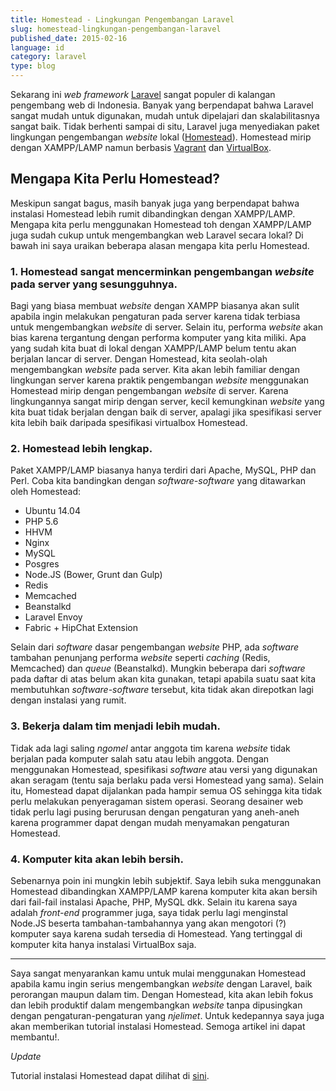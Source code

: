 ```yaml
---
title: Homestead - Lingkungan Pengembangan Laravel
slug: homestead-lingkungan-pengembangan-laravel
published_date: 2015-02-16
language: id
category: laravel
type: blog
---
```


Sekarang ini *web framework* [Laravel](http://laravel.com) sangat populer di kalangan pengembang web di Indonesia. Banyak yang berpendapat bahwa Laravel sangat mudah untuk digunakan, mudah untuk dipelajari dan skalabilitasnya sangat baik. Tidak berhenti sampai di situ, Laravel juga menyediakan paket lingkungan pengembangan *website* lokal ([Homestead](http://laravel.com/docs/4.2/homestead)). Homestead mirip dengan XAMPP/LAMP namun berbasis [Vagrant](https://www.vagrantup.com) dan [VirtualBox](https://www.virtualbox.org).

## Mengapa Kita Perlu Homestead?

Meskipun sangat bagus, masih banyak juga yang berpendapat bahwa instalasi Homestead lebih rumit dibandingkan dengan XAMPP/LAMP. Mengapa kita perlu menggunakan Homestead toh dengan XAMPP/LAMP juga sudah cukup untuk mengembangkan web Laravel secara lokal? Di bawah ini saya uraikan beberapa alasan mengapa kita perlu Homestead.

### 1. Homestead sangat mencerminkan pengembangan *website* pada server yang sesungguhnya.

Bagi yang biasa membuat *website* dengan XAMPP biasanya akan sulit apabila ingin melakukan pengaturan pada server karena tidak terbiasa untuk mengembangkan *website* di server. Selain itu, performa *website* akan bias karena tergantung dengan performa komputer yang kita miliki. Apa yang sudah kita buat di lokal dengan XAMPP/LAMP belum tentu akan berjalan lancar di server. Dengan Homestead, kita seolah-olah mengembangkan *website* pada server. Kita akan lebih familiar dengan lingkungan server karena praktik pengembangan *website* menggunakan Homestead mirip dengan pengembangan *website* di server. Karena lingkungannya sangat mirip dengan server, kecil kemungkinan *website* yang kita buat tidak berjalan dengan baik di server, apalagi jika spesifikasi server kita lebih baik daripada spesifikasi virtualbox Homestead.

### 2. Homestead lebih lengkap.

Paket XAMPP/LAMP biasanya hanya terdiri dari Apache, MySQL, PHP dan Perl. Coba kita bandingkan dengan *software-software* yang ditawarkan oleh Homestead:

- Ubuntu 14.04
- PHP 5.6
- HHVM
- Nginx
- MySQL
- Posgres
- Node.JS (Bower, Grunt dan Gulp)
- Redis
- Memcached
- Beanstalkd
- Laravel Envoy
- Fabric + HipChat Extension

Selain dari *software* dasar pengembangan *website* PHP, ada *software* tambahan penunjang performa *website* seperti *caching* (Redis, Memcached) dan *queue* (Beanstalkd). Mungkin beberapa dari *software* pada daftar di atas belum akan kita gunakan, tetapi apabila suatu saat kita membutuhkan *software-software* tersebut, kita tidak akan direpotkan lagi dengan instalasi yang rumit.

### 3. Bekerja dalam tim menjadi lebih mudah.

Tidak ada lagi saling *ngomel* antar anggota tim karena *website* tidak berjalan pada komputer salah satu atau lebih anggota. Dengan menggunakan Homestead, spesifikasi *software* atau versi yang digunakan akan seragam (tentu saja berlaku pada versi Homestead yang sama). Selain itu, Homestead dapat dijalankan pada hampir semua OS sehingga kita tidak perlu melakukan penyeragaman sistem operasi. Seorang desainer web tidak perlu lagi pusing berurusan dengan pengaturan yang aneh-aneh karena programmer dapat dengan mudah menyamakan pengaturan Homestead.

### 4. Komputer kita akan lebih bersih.

Sebenarnya poin ini mungkin lebih subjektif. Saya lebih suka menggunakan Homestead dibandingkan XAMPP/LAMP karena komputer kita akan bersih dari fail-fail instalasi Apache, PHP, MySQL dkk. Selain itu karena saya adalah *front-end* programmer juga, saya tidak perlu lagi menginstal Node.JS beserta tambahan-tambahannya yang akan mengotori (?) komputer saya karena sudah tersedia di Homestead. Yang tertinggal di komputer kita hanya instalasi VirtualBox saja.

---

Saya sangat menyarankan kamu untuk mulai menggunakan Homestead apabila kamu ingin serius mengembangkan *website* dengan Laravel, baik perorangan maupun dalam tim. Dengan Homestead, kita akan lebih fokus dan lebih produktif dalam mengembangkan *website* tanpa dipusingkan dengan pengaturan-pengaturan yang *njelimet*. Untuk kedepannya saya juga akan memberikan tutorial instalasi Homestead. Semoga artikel ini dapat membantu!.

*Update*

Tutorial instalasi Homestead dapat dilihat di [sini](/instalasi-homestead.html).
